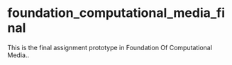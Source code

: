 # foundation_computational_media_final
This is the final assignment prototype in Foundation Of Computational Media.. 
